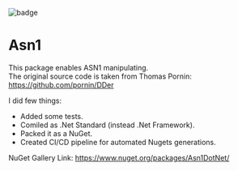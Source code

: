 ![badge](https://github.com/odedshimon/Asn1/workflows/Test%20Build%20Publish/badge.svg)

# Asn1
This package enables ASN1 manipulating.  
The original source code is taken from Thomas Pornin:  
https://github.com/pornin/DDer  

I did few things:  
* Added some tests. 
* Comiled as .Net Standard (instead .Net Framework).  
* Packed it as a NuGet.
* Created CI/CD pipeline for automated Nugets generations.

NuGet Gallery Link: https://www.nuget.org/packages/Asn1DotNet/
